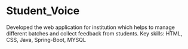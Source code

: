 # Student_Voice
Developed the web application for institution which helps to manage different batches and collect feedback from students.
Key skills: HTML, CSS, Java, Spring-Boot, MYSQL 

